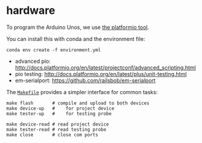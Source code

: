 # hardware

To program the Arduino Unos, we use [the platformio tool][pio].

You can install this with conda and the environment file:

    conda env create -f environment.yml

- advanced pio: http://docs.platformio.org/en/latest/projectconf/advanced_scripting.html
- pio testing: http://docs.platformio.org/en/latest/plus/unit-testing.html
- em-serialport: https://github.com/railsbob/em-serialport

The [`Makefile`][mk] provides a simpler interface for common tasks:

    make flash       # compile and upload to both devices
    make device-up   #    for project device
    make tester-up   #    for testing probe

    make device-read # read project device
    make tester-read # read testing probe
    make close       # close com ports

[pio]:https://github.com/platformio/platformio-core
[mk]:./Makefile

